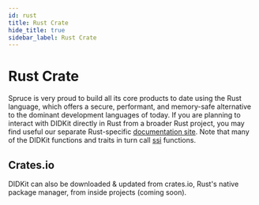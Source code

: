 ```yaml
---
id: rust
title: Rust Crate
hide_title: true
sidebar_label: Rust Crate
---
```


# Rust Crate

Spruce is very proud to build all its core products to date using the
Rust language, which offers a secure, performant, and memory-safe
alternative to the dominant development languages of today. If you
are planning to interact with DIDKit directly in Rust from a broader
Rust project, you may find useful our separate Rust-specific 
[documentation site](https://rust.didkit.dev/). Note that many of the
DIDKit functions and traits in turn call [ssi](https://rust.didkit.dev/ssi/)
functions.

## Crates.io

DIDKit can also be downloaded & updated from crates.io, Rust's native
package manager, from inside projects (coming soon).